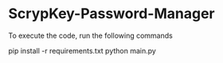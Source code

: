 # ScrypKey-Password-Manager

To execute the code, run the following commands

pip install -r requirements.txt
python main.py
